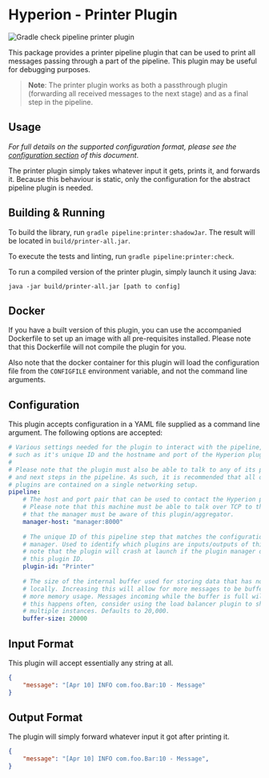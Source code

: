 # Hyperion - Printer Plugin

![Gradle check pipeline printer plugin](https://github.com/SERG-Delft/hyperion/workflows/Gradle%20check%20pipeline%20printer%20plugin/badge.svg)

This package provides a printer pipeline plugin that can be used to print all messages passing through a part of the pipeline. This plugin may be useful for debugging purposes.

> **Note**: The printer plugin works as both a passthrough plugin (forwarding all received messages to the next stage) and as a final step in the pipeline.

## Usage

_For full details on the supported configuration format, please see the [configuration section](#Configuration) of this document_.

The printer plugin simply takes whatever input it gets, prints it, and forwards it. Because this behaviour is static, only the configuration for the abstract pipeline plugin is needed.

## Building & Running

To build the library, run `gradle pipeline:printer:shadowJar`. The result will be located in `build/printer-all.jar`.

To execute the tests and linting, run `gradle pipeline:printer:check`.

To run a compiled version of the printer plugin, simply launch it using Java:

```shell script
java -jar build/printer-all.jar [path to config]
```

## Docker

If you have a built version of this plugin, you can use the accompanied Dockerfile to set up an image with all pre-requisites installed. Please note that this Dockerfile will not compile the plugin for you.

Also note that the docker container for this plugin will load the configuration file from the `CONFIGFILE` environment variable, and not the command line arguments.

## Configuration

This plugin accepts configuration in a YAML file supplied as a command line argument. The following options are accepted:

```yaml
# Various settings needed for the plugin to interact with the pipeline,
# such as it's unique ID and the hostname and port of the Hyperion plugin manager.
# 
# Please note that the plugin must also be able to talk to any of its previous
# and next steps in the pipeline. As such, it is recommended that all of the 
# plugins are contained on a single networking setup.
pipeline:
    # The host and port pair that can be used to contact the Hyperion plugin manager.
    # Please note that this machine must be able to talk over TCP to the manager and
    # that the manager must be aware of this plugin/aggregator.
    manager-host: "manager:8000"
  
    # The unique ID of this pipeline step that matches the configuration of the plugin
    # manager. Used to identify which plugins are inputs/outputs of this step. Please
    # note that the plugin will crash at launch if the plugin manager does not recognize
    # this plugin ID.
    plugin-id: "Printer"
  
    # The size of the internal buffer used for storing data that has not yet been processed
    # locally. Increasing this will allow for more messages to be buffered, at the cost of
    # more memory usage. Messages incoming while the buffer is full will be thrown away. If
    # this happens often, consider using the load balancer plugin to shard this plugin across
    # multiple instances. Defaults to 20,000.
    buffer-size: 20000
```

## Input Format

This plugin will accept essentially any string at all.

```json
{
    "message": "[Apr 10] INFO com.foo.Bar:10 - Message"
}
```

## Output Format

The plugin will simply forward whatever input it got after printing it.

```json
{
    "message": "[Apr 10] INFO com.foo.Bar:10 - Message",
}
```
